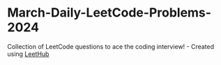 # March-Daily-LeetCode-Problems-2024
Collection of LeetCode questions to ace the coding interview! - Created using [LeetHub](https://github.com/QasimWani/LeetHub)
